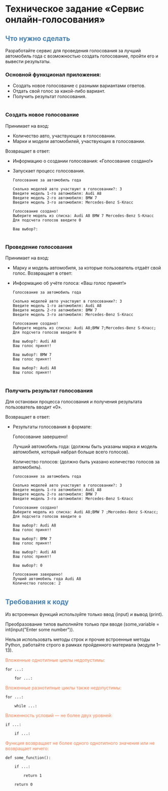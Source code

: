
# Техническое задание «Сервис онлайн-голосования»

## <span style='color: #4682B4'>Что нужно сделать</span>
Разработайте сервис для проведения голосования за лучший автомобиль года с возможностью создать голосование, пройти его и вывести результаты.

### Основной функционал приложения: 

* Создать новое голосование с разными вариантами ответов.
* Отдать свой голос за какой-либо вариант.
* Получить результат голосования.

#
### Создать новое голосование

Принимает на вход:
* Количество авто, участвующих в голосовании.
* Марки и модели автомобилей, участвующих в голосовании.

Возвращает в ответ:
* Информацию о создании голосования: «Голосование создано!»
* Запускает процесс голосования.


    ```
    Голосование за автомобиль года

    Сколько моделей авто участвуют в голосовании?: 3
    Введите модель 1-го автомобиля: Audi A8
    Введите модель 2-го автомобиля: BMW 7
    Введите модель 3-го автомобиля: Mercedes-Benz S-Класс

    Голосование создано!
    Выберите модель из списка: Audi A8 BMW 7 Mercedes-Benz S-Класс
    Для подсчета голосов введите 0

    Ваш выбор?:
    ```

#
### Проведение голосования
Принимает на вход:
* Марку и модель автомобиля, за которые пользователь отдаёт свой голос.
Возвращает в ответ:
* Информацию об учёте голоса: «Ваш голос принят!»

    ``` 
    Голосование за автомобиль года

    Сколько моделей авто участвуют в голосовании?: 3
    Введите модель 1-го автомобиля: Audi A8
    Введите модель 2-го автомобиля: BMW 7
    Введите модель 3-го автомобиля: Mercedes-Benz S-Класс

    Голосование создано!
    Выберите модель из списка: Audi A8;BMW 7;Mercedes-Benz S-Класс;
    Для подсчета голосов введите 0

    Ваш выбор?: Audi A8
    Ваш голос принят!

    Ваш выбор?: BMW 7
    Ваш голос принят!

    Ваш выбор?: Audi A8
    Ваш голос принят!
    ```
#
### Получить результат голосования
Для остановки процесса голосования и получения результата пользователь вводит «0».

Возвращает в ответ:

* Результаты голосования в формате:

    Голосование завершено!

    Лучший автомобиль года: (должны быть указаны марка и модель автомобиля, который набрал больше всего голосов).

    Количество голосов: (должно быть указано количество голосов за автомобиль).

    ```
    Голосование за автомобиль года

    Сколько моделей авто участвуют в голосовании?: 3
    Введите модель 1-го автомобиля: Audi A8
    Введите модель 2-го автомобиля: BMW 7
    Введите модель 3-го автомобиля: Mercedes-Benz S-Класс

    Голосование создано!
    Выберите модель из списка: Audi A8;BMW 7 ;Mercedes-Benz S-Класс;
    Для подсчета голосов введите о

    Ваш выбор?: Audi A8
    Ваш голос принят!

    Ваш выбор?: BMW 7
    Ваш голос принят!

    Ваш выбор?: Audi A8
    Ваш голос принят!

    Ваш выбор?: 0

    Голосование завершено!
    Лучший автомобиль года Audi A8
    Количество голосов: 2
    ```
#
## <span style='color: #4682B4'>Требования к коду</span>
Из встроенных функций используйте только ввод (input) и вывод (print).

Преобразование типов выполняйте только при вводе (some_variable = int(input("Enter some number")).

Нельзя использовать методы строк и прочие встроенные методы Python, работайте строго в рамках пройденного материала (модули 1–13).

<span style='color:#FF7F50'>Вложенные однотипные циклы недопустимы:</span>

``` 
for ...:

    for ...: 
```

<span style='color:#FF7F50'>Вложенные разнотипные циклы также недопустимы:</span>

```
for ...:

    while ...:
```

<span style='color:#FF7F50'>Вложенность условий — не более двух уровней:</span>

```
if ...:

    if ...:
```

<span style='color:#FF7F50'>Функция возвращает не более одного однотипного значения или не возвращает ничего:</span>

```
def some_function():

    if ...:

        return 1

    return 0
```




<span style='color:#FF7F50'></span>